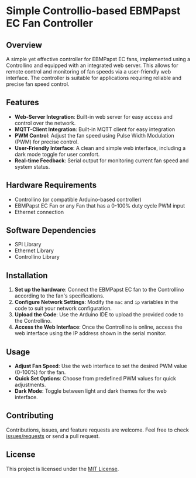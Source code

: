 # Simple Controllio-based EBMPapst EC Fan Controller

## Overview

A simple yet effective controller for EBMPapst EC fans, implemented using a Controllino and equipped with an integrated web server. 
This allows for remote control and monitoring of fan speeds via a user-friendly web interface. 
The controller is suitable for applications requiring reliable and precise fan speed control.

## Features

- **Web-Server Integration**: Built-in web server for easy access and control over the network.
- **MQTT-Client Integration**: Built-in MQTT client for easy integration
- **PWM Control**: Adjust the fan speed using Pulse Width Modulation (PWM) for precise control.
- **User-Friendly Interface**: A clean and simple web interface, including a dark mode toggle for user comfort.
- **Real-time Feedback**: Serial output for monitoring current fan speed and system status.

## Hardware Requirements

- Controllino (or compatible Arduino-based controller)
- EBMPapst EC Fan or any Fan that has a 0-100% duty cycle PWM input
- Ethernet connection

## Software Dependencies

- SPI Library
- Ethernet Library
- Controllino Library

## Installation

1. **Set up the hardware**: Connect the EBMPapst EC fan to the Controllino according to the fan's specifications.
2. **Configure Network Settings**: Modify the `mac` and `ip` variables in the code to suit your network configuration.
3. **Upload the Code**: Use the Arduino IDE to upload the provided code to the Controllino.
4. **Access the Web Interface**: Once the Controllino is online, access the web interface using the IP address shown in the serial monitor.

## Usage

- **Adjust Fan Speed**: Use the web interface to set the desired PWM value (0-100%) for the fan.
- **Quick Set Options**: Choose from predefined PWM values for quick adjustments.
- **Dark Mode**: Toggle between light and dark themes for the web interface.

## Contributing

Contributions, issues, and feature requests are welcome. Feel free to check [issues/requests](#) or send a pull request.

## License

This project is licensed under the [MIT License](LICENSE).
